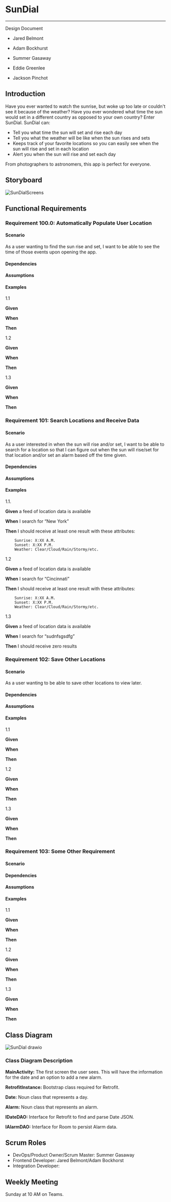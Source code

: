 # SunDial
---

Design Document

- Jared Belmont

- Adam Bockhurst

- Summer Gasaway

- Eddie Greenlee

- Jackson Pinchot


## Introduction

Have you ever wanted to watch the sunrise, but woke up too late or couldn't see it because of the weather? Have you ever wondered
what time the sun would set in a different country as opposed to your own country? Enter SunDial. SunDial can:

- Tell you what time the sun will set and rise each day
- Tell you what the weather will be like when the sun rises and sets
- Keeps track of your favorite locations so you can easily see when the sun will rise and set
in each location
- Alert you when the sun will rise and set each day

From photographers to astronomers, this app is perfect for everyone.

## Storyboard

![SunDialScreens](https://user-images.githubusercontent.com/82166772/215300156-32c92bd2-bd50-49f5-8ea8-2747ddb2e1c9.png)

## Functional Requirements

### Requirement 100.0: Automatically Populate User Location


#### Scenario


As a user wanting to find the sun rise and set, I want to be able to see the time of those events upon opening the app.


#### Dependencies

 

#### Assumptions



#### Examples

1.1  


**Given**  


**When**   


**Then**  



1.2  

**Given**  


**When**   


**Then**  


  

1.3  

**Given**  


**When** 


**Then**  



### Requirement 101: Search Locations and Receive Data


#### Scenario

As a user interested in when the sun will rise and/or set, I want to be able to search for a location so that I can figure out when the sun will rise/set for that location and/or set an alarm based off the time given.

#### Dependencies



#### Assumptions  



#### Examples  

1.1.  


**Given** a feed of location data is available

**When** I search for “New York”

**Then** I should receive at least one result with these attributes:

        Sunrise: X:XX A.M.
        Sunset: X:XX P.M.
        Weather: Clear/Cloud/Rain/Stormy/etc.

1.2


**Given** a feed of location data is available

**When** I search for “Cincinnati”

**Then** I should receive at least one result with these attributes:

        Sunrise: X:XX A.M.
        Sunset: X:XX P.M.
        Weather: Clear/Cloud/Rain/Stormy/etc.

1.3


**Given** a feed of location data is available

**When** I search for “sudnfsgsdfg”

**Then** I should receive zero results



### Requirement 102: Save Other Locations

#### Scenario

As a user wanting to be able to save other locations to view later.


#### Dependencies

 

#### Assumptions



#### Examples

1.1  


**Given**  

**When**   

**Then**  



1.2  


**Given**  

**When**   

**Then**  

  

1.3  


**Given**  

**When** 

**Then**  


### Requirement 103: Some Other Requirement

#### Scenario




#### Dependencies

 

#### Assumptions



#### Examples

1.1  


**Given**  


**When**   


**Then**  



1.2  

**Given**  


**When**   


**Then**  

  

1.3  


**Given**  

**When** 

**Then**  



## Class Diagram

![SunDial drawio](https://user-images.githubusercontent.com/89750463/215298779-3d8bf123-8051-4b00-9923-9c18b1d7dfa3.png)

### Class Diagram Description

**MainActivity:**  The first screen the user sees. This will have the information for the date and an option to add a new alarm.

**RetrofitInstance:**  Bootstrap class required for Retrofit. 

**Date:**  Noun class that represents a day.

**Alarm:**  Noun class that represents an alarm.

**IDateDAO:**  Interface for Retrofit to find and parse Date JSON.

**IAlarmDAO:**  Interface for Room to persist Alarm data.

## Scrum Roles

- DevOps/Product Owner/Scrum Master: Summer Gasaway  
- Frontend Developer:  Jared Belmont/Adam Bockhorst
- Integration Developer:  

## Weekly Meeting

Sunday at 10 AM on Teams.
